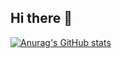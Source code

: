## Hi there 👋

[![Anurag's GitHub stats](https://github-readme-stats.vercel.app/api?username=LavanyaY2&count_private=true&show_icons=true&theme=tokyonight)](https://github.com/anuraghazra/github-readme-stats)


<!--
**LavanyaY2/LavanyaY2** is a ✨ _special_ ✨ repository because its `README.md` (this file) appears on your GitHub profile.

Here are some ideas to get you started:

- 🔭 I’m currently working on ...
- 🌱 I’m currently learning ...
- 👯 I’m looking to collaborate on ...
- 🤔 I’m looking for help with ...
- 💬 Ask me about ...
- 📫 How to reach me: ...
- 😄 Pronouns: ...
- ⚡ Fun fact: ...
-->
